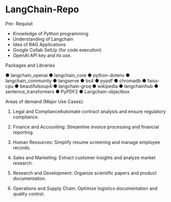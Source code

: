 # LangChain-Repo


Pre- Requisit
- Knowledge of Python programming
- Understanding of Langchain
- Idea of RAG Applications
- Google Collab SetUp (for code execution)
- OpenAI API key and its use.


Packages and Libraries

●	langchain_openai 
●	langchain_core
●	python-dotenv
●	langchain_community
●	langserve
●	bs4
●	pypdf
●	chromadb
●	faiss-cpu
●	beautifulsoup4
●	langchain-groq
●	wikipedia
●	langchainhub
●	sentence_transformers
●	PyPDF2
●	Langchain-objectbox






Areas of demand (Major Use Cases):

1.	Legal and ComplianceAutomate contract analysis and ensure regulatory compliance.

2.	Finance and Accounting: Streamline invoice processing and financial reporting.

3.	Human Resources: Simplify resume screening and manage employee records.
4.	Sales and Marketing: Extract customer insights and analyze market research.

5.	Research and Development: Organize scientific papers and product documentation.

6.	Operations and Supply Chain: Optimize logistics documentation and quality control.
